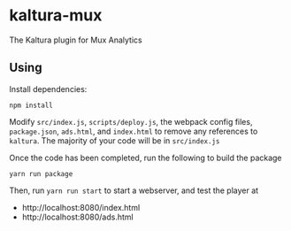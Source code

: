 # kaltura-mux

The Kaltura plugin for Mux Analytics

## Using

Install dependencies:

`npm install`

Modify `src/index.js`, `scripts/deploy.js`, the webpack config files, `package.json`, `ads.html`, and `index.html` to remove any references to `kaltura`.
The majority of your code will be in `src/index.js`

Once the code has been completed, run the following to build the package

`yarn run package`

Then, run `yarn run start` to start a webserver, and test the player at

* http://localhost:8080/index.html
* http://localhost:8080/ads.html
